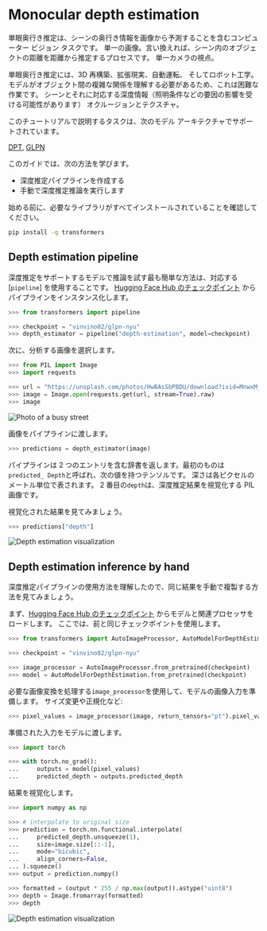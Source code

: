 <!--Copyright 2023 The HuggingFace Team. All rights reserved.

Licensed under the Apache License, Version 2.0 (the "License"); you may not use this file except in compliance with
the License. You may obtain a copy of the License at

http://www.apache.org/licenses/LICENSE-2.0

Unless required by applicable law or agreed to in writing, software distributed under the License is distributed on
an "AS IS" BASIS, WITHOUT WARRANTIES OR CONDITIONS OF ANY KIND, either express or implied. See the License for the
specific language governing permissions and limitations under the License.

⚠️ Note that this file is in Markdown but contain specific syntax for our doc-builder (similar to MDX) that may not be
rendered properly in your Markdown viewer.

-->

# Monocular depth estimation

単眼奥行き推定は、シーンの奥行き情報を画像から予測することを含むコンピューター ビジョン タスクです。
単一の画像。言い換えれば、シーン内のオブジェクトの距離を距離から推定するプロセスです。
単一カメラの視点。

単眼奥行き推定には、3D 再構築、拡張現実、自動運転、
そしてロボット工学。モデルがオブジェクト間の複雑な関係を理解する必要があるため、これは困難な作業です。
シーンとそれに対応する深度情報（照明条件などの要因の影響を受ける可能性があります）
オクルージョンとテクスチャ。

<Tip>
このチュートリアルで説明するタスクは、次のモデル アーキテクチャでサポートされています。

<!--This tip is automatically generated by `make fix-copies`, do not fill manually!-->

[DPT](../model_doc/dpt), [GLPN](../model_doc/glpn)

<!--End of the generated tip-->

</Tip>

このガイドでは、次の方法を学びます。

* 深度推定パイプラインを作成する
* 手動で深度推定推論を実行します

始める前に、必要なライブラリがすべてインストールされていることを確認してください。

```bash
pip install -q transformers
```

## Depth estimation pipeline

深度推定をサポートするモデルで推論を試す最も簡単な方法は、対応する [`pipeline`] を使用することです。
[Hugging Face Hub のチェックポイント](https://huggingface.co/models?pipeline_tag=Depth-estimation&sort=downloads) からパイプラインをインスタンス化します。


```py
>>> from transformers import pipeline

>>> checkpoint = "vinvino02/glpn-nyu"
>>> depth_estimator = pipeline("depth-estimation", model=checkpoint)
```

次に、分析する画像を選択します。

```py
>>> from PIL import Image
>>> import requests

>>> url = "https://unsplash.com/photos/HwBAsSbPBDU/download?ixid=MnwxMjA3fDB8MXxzZWFyY2h8MzR8fGNhciUyMGluJTIwdGhlJTIwc3RyZWV0fGVufDB8MHx8fDE2Nzg5MDEwODg&force=true&w=640"
>>> image = Image.open(requests.get(url, stream=True).raw)
>>> image
```

<div class="flex justify-center">
     <img src="https://huggingface.co/datasets/huggingface/documentation-images/resolve/main/transformers/tasks/depth-estimation-example.jpg" alt="Photo of a busy street"/>
</div>

画像をパイプラインに渡します。

```py
>>> predictions = depth_estimator(image)
```

パイプラインは 2 つのエントリを含む辞書を返します。最初のものは`predicted_ Depth`と呼ばれ、次の値を持つテンソルです。
深さは各ピクセルのメートル単位で表されます。
2 番目の`depth`は、深度推定結果を視覚化する PIL 画像です。

視覚化された結果を見てみましょう。

```py
>>> predictions["depth"]
```

<div class="flex justify-center">
     <img src="https://huggingface.co/datasets/huggingface/documentation-images/resolve/main/transformers/tasks/depth-visualization.png" alt="Depth estimation visualization"/>
</div>

## Depth estimation inference by hand

深度推定パイプラインの使用方法を理解したので、同じ結果を手動で複製する方法を見てみましょう。

まず、[Hugging Face Hub のチェックポイント](https://huggingface.co/models?pipeline_tag=Depth-estimation&sort=downloads) からモデルと関連プロセッサをロードします。
ここでは、前と同じチェックポイントを使用します。


```py
>>> from transformers import AutoImageProcessor, AutoModelForDepthEstimation

>>> checkpoint = "vinvino02/glpn-nyu"

>>> image_processor = AutoImageProcessor.from_pretrained(checkpoint)
>>> model = AutoModelForDepthEstimation.from_pretrained(checkpoint)
```

必要な画像変換を処理する`image_processor`を使用して、モデルの画像入力を準備します。
サイズ変更や正規化など:

```py
>>> pixel_values = image_processor(image, return_tensors="pt").pixel_values
```

準備された入力をモデルに渡します。

```py
>>> import torch

>>> with torch.no_grad():
...     outputs = model(pixel_values)
...     predicted_depth = outputs.predicted_depth
```

結果を視覚化します。


```py
>>> import numpy as np

>>> # interpolate to original size
>>> prediction = torch.nn.functional.interpolate(
...     predicted_depth.unsqueeze(1),
...     size=image.size[::-1],
...     mode="bicubic",
...     align_corners=False,
... ).squeeze()
>>> output = prediction.numpy()

>>> formatted = (output * 255 / np.max(output)).astype("uint8")
>>> depth = Image.fromarray(formatted)
>>> depth
```

<div class="flex justify-center">
     <img src="https://huggingface.co/datasets/huggingface/documentation-images/resolve/main/transformers/tasks/depth-visualization.png" alt="Depth estimation visualization"/>
</div>

